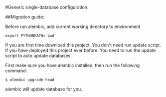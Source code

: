#Generic single-database configuration.

##Migration guide:

Before run alembic, add current working directory to environment

```
export PYTHONPATH=`pwd`
```


If you are first time download this project, You don't need run update script. If you have deployed this project ever before. You need to run the update script to auto update databases

First make sure you have alembic installed, then run the following command:

```
$ alembic upgrade head
```

alembic will update database for you.
